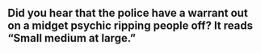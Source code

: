 ## Did you hear that the police have a warrant out on a midget psychic ripping people off? It reads “Small medium at large.”
